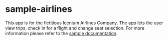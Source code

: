 sample-airlines
===============

This app is for the fictitious Icenium Airlines Company. The app lets the user view trips, check in for a flight and change seat selection.
For more information please refer to the [sample documentation](http://docs.icenium.com/sample-apps/icenium-airlines-app).

